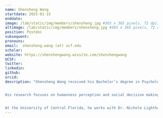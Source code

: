 ```yaml
---
name: Shensheng Wang
startdate: 2025-01-15
enddate:
image: /lab/static/img/members/shensheng.jpg #365 x 365 pixels, 72 dpi, JPG
altimage: /lab/static/img/members/shensheng.jpg #365 x 365 pixels, 72 dpi, JPG
position: Postdoc 
subsequent:
pronouns: 
email:  shensheng.wang (at) ucf.edu
scholar:
website: https://shenshengwang.wixsite.com/shenshengwang
UCSF:
twitter:
linkedin: 
github:
orcid:
description: "Shensheng Wang received his Bachelor’s degree in Psychology from Nankai University and Ph.D. in Psychology from Emory University. 


His research focuses on humanness perception and social decision making across the lifespan. 


At the University of Central Florida, he works with Dr. Nichole Lighthall (UCF), Dr. Robert Wilson (Georgia Institute of Technology), and Dr. Natalie Ebner (University of Florida) on projects that examine the psychological and neural mechanisms of trust-related learning and decision making in aging. With the support from the SRNDNA Collaboration Award, Shensheng will work with Dr. Aaron Bornstein on projects investigating how memory deficits in older adults with mild cognitive impairment (MCI) affect decision-making dynamics at the neural and behavioral levels."
---
```

